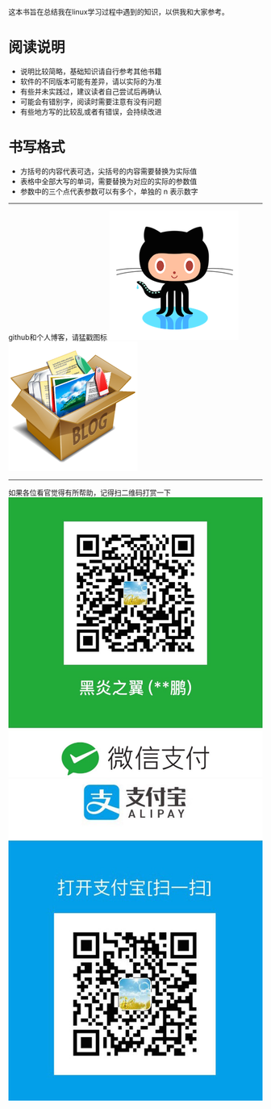 这本书旨在总结我在linux学习过程中遇到的知识，以供我和大家参考。

# 阅读说明
* 说明比较简略，基础知识请自行参考其他书籍
* 软件的不同版本可能有差异，请以实际的为准
* 有些并未实践过，建议读者自己尝试后再确认
* 可能会有错别字，阅读时需要注意有没有问题
* 有些地方写的比较乱或者有错误，会持续改进

# 书写格式
* 方括号的内容代表可选，尖括号的内容需要替换为实际值
* 表格中全部大写的单词，需要替换为对应的实际的参数值
* 参数中的三个点代表参数可以有多个，单独的 n 表示数字

---
github和个人博客，请猛戳图标
[![](/images/github图标.png)][1]
[![](/images/blog图标.png)][2]

---
如果各位看官觉得有所帮助，记得扫二维码打赏一下
![微信支付](/images/微信收款.jpeg)
![支付宝支付](/images/支付宝收款.jpeg)


[1]: https://github.com/jipengzhu
[2]: https://jipengzhu.github.io/

